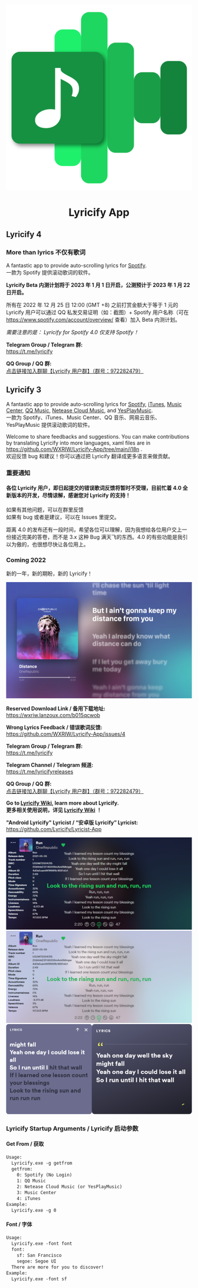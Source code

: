 <div align="center">

![LOGO](image/../images/lyricify_icon.png)

# Lyricify App

</div>

## Lyricify 4
<h3>More than lyrics 不仅有歌词</h3>

A fantastic app to provide auto-scrolling lyrics for [Spotify](https://www.spotify.com).  
一款为 Spotify 提供滚动歌词的软件。

**Lyricify Beta 内测计划将于 2023 年 1 月 1 日开启，公测预计于 2023 年 1 月 22 日开启。**  

所有在 2022 年 12 月 25 日 12:00 (GMT +8) 之前打赏金额大于等于 1 元的 Lyricify 用户可以通过 QQ 私发交易证明（如：截图）+ Spotify 用户名称（可在 https://www.spotify.com/account/overview/ 查看）加入 Beta 内测计划。  

*需要注意的是： Lyricify for Spotify 4.0 仅支持 Spotify！*  

**Telegram Group / Telegram 群:**  
https://t.me/lyricify

**QQ Group / QQ 群:**  
[点击链接加入群聊【Lyricify 用户群】（群号：972282479）](https://jq.qq.com/?_wv=1027&k=hZG8VRV4)

## Lyricify 3
A fantastic app to provide auto-scrolling lyrics for [Spotify](https://www.spotify.com), [iTunes](https://music.apple.com), [Music Center](https://www.sony.com/electronics/support/articles/MC4PC020001), [QQ Music](https://y.qq.com), [Netease Cloud Music](https://music.163.com), and [YesPlayMusic](https://github.com/qier222/YesPlayMusic).  
一款为 Spotify、iTunes、Music Center、QQ 音乐、网易云音乐、YesPlayMusic 提供滚动歌词的软件。

Welcome to share feedbacks and suggestions. You can make contributions by translating Lyricify into more languages, xaml files are in https://github.com/WXRIW/Lyricify-App/tree/main/i18n .  
欢迎反馈 bug 和建议！你可以通过把 Lyricify 翻译成更多语言来做贡献。

### 重要通知
#### 各位 Lyricify 用户，即日起提交的错误歌词反馈将暂时不受理，目前忙着 4.0 全新版本的开发，尽情谅解，感谢您对 Lyricify 的支持！
如果有其他问题，可以在群里反馈  
如果有 bug 或者是建议，可以在 Issues 里提交。

距离 4.0 的发布还有一段时间，希望各位可以理解，因为我想给各位用户交上一份接近完美的答卷，而不是 3.x 这种 Bug 满天飞的东西。4.0 的有些功能是我引以为傲的，也很想尽快让各位用上。

### Coming 2022
新的一年，新的期盼，新的 Lyricify！  

![image](images/readme/05.png)

**Reserved Download Link / 备用下载地址:**  
https://wxriw.lanzoux.com/b015qcwob

**Wrong Lyrics Feedback / 错误歌词反馈:**  
https://github.com/WXRIW/Lyricify-App/issues/4

**Telegram Group / Telegram 群:**  
https://t.me/lyricify

**Telegram Channel / Telegram 频道:**  
https://t.me/lyricifyreleases

**QQ Group / QQ 群:**  
[点击链接加入群聊【Lyricify 用户群】（群号：972282479）](https://jq.qq.com/?_wv=1027&k=hZG8VRV4)

**Go to [Lyricify Wiki](https://github.com/WXRIW/Lyricify-App/wiki), learn more about Lyricify.**  
**更多相关使用说明，详见 [Lyricify Wiki](https://github.com/WXRIW/Lyricify-App/wiki) ！**   

**"Android Lyricify" Lyricist / “安卓版 Lyricify” Lyricist:**  
https://github.com/Lyricify/Lyricist-App   

![image](images/readme/01.png)
![image](images/readme/02.png)
![image](images/readme/03.png)

### Lyricify Startup Arguments / Lyricify 启动参数
#### Get From / 获取
```
Usage:  
  Lyricify.exe -g getfrom  
  getfrom:  
    0: Spotify (No Login)  
    1: QQ Music  
    2: Netease Cloud Music (or YesPlayMusic)  
    3: Music Center  
    4: iTunes  
Example:  
  Lyricify.exe -g 0
```

#### Font / 字体
```
Usage:  
  Lyricify.exe -font font  
  font:  
    sf: San Francisco  
    segoe: Segoe UI
  There are more for you to discover!  
Example:  
  Lyricify.exe -font sf
```
